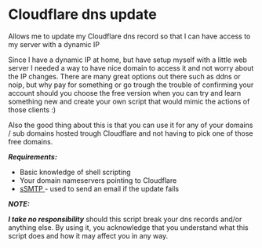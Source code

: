 # Cloudflare dns update
Allows me to update my Cloudflare dns record so that I can have access to my server with a dynamic IP

Since I have a dynamic IP at home, but have setup myself with a little web server I needed a way to have nice domain to access it and not worry about the IP changes. There are many great options out there such as ddns or noip, but why pay for something or go trough the trouble of confirming your account should you choose the free version when you can try and learn something new and create your own script that would mimic the actions of those clients :)

Also the good thing about this is that you can use it for any of your domains / sub domains hosted trough Cloudflare and not having to pick one of those free domains. 

***Requirements:***
- Basic knowledge of shell scripting
- Your domain nameservers pointing to Cloudflare
- [sSMTP ](https://www.linux.com/news/ssmtp-simple-alternative-sendmail) - used to send an email if the update fails 

***NOTE:***

***I take no responsibility*** should this script break your dns records and/or anything else. By using it, you acknowledge that you understand what this script does and how it may affect you in any way.
